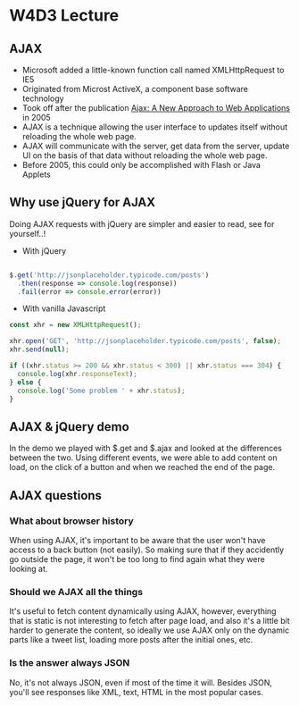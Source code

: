 # W4D3 Lecture

## AJAX

- Microsoft added a little-known function call named XMLHttpRequest to IE5
- Originated from Microst ActiveX, a component base software technology
- Took off after the publication [Ajax: A New Approach to Web Applications](https://adaptivepath.org/ideas/ajax-new-approach-web-applications/) in 2005
- AJAX is a technique allowing the user interface to updates itself without reloading the whole web page.
- AJAX will communicate with the server, get data from the server, update UI on the basis of that data without reloading the whole web page.
- Before 2005, this could only be accomplished with Flash or Java Applets

## Why use jQuery for AJAX

Doing AJAX requests with jQuery are simpler and easier to read, see for yourself..!

- With jQuery

```javascript

$.get('http://jsonplaceholder.typicode.com/posts')
  .then(response => console.log(response))
  .fail(error => console.error(error))

```

- With vanilla Javascript

```javascript
const xhr = new XMLHttpRequest();

xhr.open('GET', 'http://jsonplaceholder.typicode.com/posts', false);
xhr.send(null);

if ((xhr.status >= 200 && xhr.status < 300) || xhr.status === 304) {
  console.log(xhr.responseText);
} else {
  console.log('Some problem ' + xhr.status);
}
```

## AJAX & jQuery demo

In the demo we played with $.get and $.ajax and looked at the differences between the two. Using different events, we were able to add content on load, on the click of a button and when we reached the end of the page.

## AJAX questions

### What about browser history

When using AJAX, it's important to be aware that the user won't have access to a back button (not easily). So making sure that if they accidently go outside the page, it won't be too long to find again what they were looking at.

### Should we AJAX all the things

It's useful to fetch content dynamically using AJAX, however, everything that is static is not interesting to fetch after page load, and also it's a little bit harder to generate the content, so ideally we use AJAX only on the dynamic parts like a tweet list, loading more posts after the initial ones, etc.

### Is the answer always JSON

No, it's not always JSON, even if most of the time it will. Besides JSON, you'll see responses like XML, text, HTML in the most popular cases.